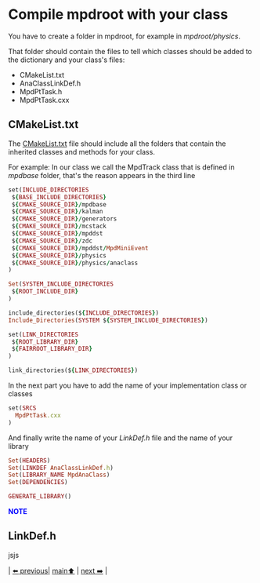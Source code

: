 # Compile mpdroot with your class

You have to create a folder in mpdroot, for example in *mpdroot/physics*.

That folder should contain the files to tell which classes should be added to the dictionary and your class's files:

- CMakeList.txt
- AnaClassLinkDef.h
- MpdPtTask.h
- MpdPtTask.cxx
 
## CMakeList.txt

The [CMakeList.txt](CMakeList.txt) file should include all the folders that contain the inherited classes and methods for your class.


For example: In our class we call the MpdTrack class that is defined in *mpdbase* folder, that's the reason appears in the third line

```ruby
set(INCLUDE_DIRECTORIES
 ${BASE_INCLUDE_DIRECTORIES}
 ${CMAKE_SOURCE_DIR}/mpdbase
 ${CMAKE_SOURCE_DIR}/kalman
 ${CMAKE_SOURCE_DIR}/generators
 ${CMAKE_SOURCE_DIR}/mcstack
 ${CMAKE_SOURCE_DIR}/mpddst
 ${CMAKE_SOURCE_DIR}/zdc
 ${CMAKE_SOURCE_DIR}/mpddst/MpdMiniEvent
 ${CMAKE_SOURCE_DIR}/physics
 ${CMAKE_SOURCE_DIR}/physics/anaclass
)

Set(SYSTEM_INCLUDE_DIRECTORIES
 ${ROOT_INCLUDE_DIR}
)

include_directories(${INCLUDE_DIRECTORIES})
Include_Directories(SYSTEM ${SYSTEM_INCLUDE_DIRECTORIES})

set(LINK_DIRECTORIES
 ${ROOT_LIBRARY_DIR}
 ${FAIRROOT_LIBRARY_DIR}
)

link_directories(${LINK_DIRECTORIES})
```

In the next part you have to add the name of your implementation class or classes

```ruby
set(SRCS
  MpdPtTask.cxx
)
```

And finally write the name of your *LinkDef.h* file and the name of your library

```ruby
Set(HEADERS)
Set(LINKDEF AnaClassLinkDef.h)
Set(LIBRARY_NAME MpdAnaClass)
Set(DEPENDENCIES)

GENERATE_LIBRARY()
```



<span style="color: blue"> **NOTE** </span>



## LinkDef.h 

jsjs

| [:arrow_left: previous](../minidstm/README.md)| [main:arrow_up:](../README.md) | [next :arrow_right:](runmacro.md) |

